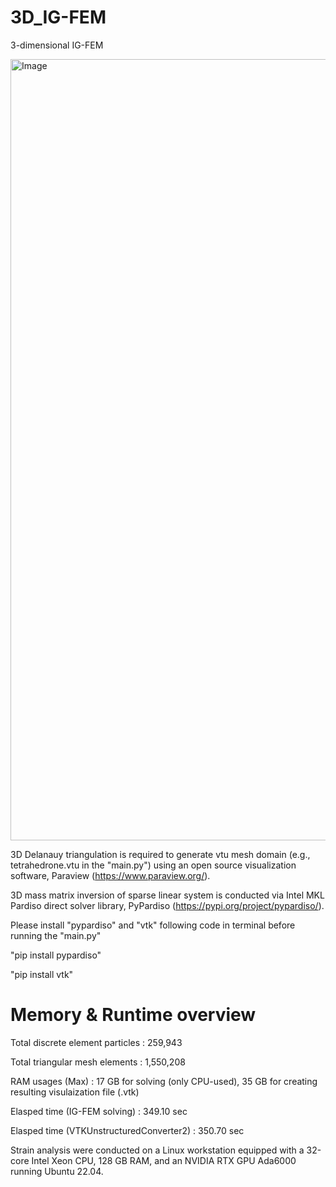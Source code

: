 # 3D_IG-FEM
3-dimensional IG-FEM

<img width="1353" height="1250" alt="Image" src="https://github.com/user-attachments/assets/71644e9b-10cc-46df-9956-970df1b96dbe" />




3D Delanauy triangulation is required to generate vtu mesh domain (e.g., tetrahedrone.vtu in the "main.py") using an open source visualization software, Paraview (https://www.paraview.org/).

3D mass matrix inversion of sparse linear system is conducted via Intel MKL Pardiso direct solver library, PyPardiso (https://pypi.org/project/pypardiso/).

Please install "pypardiso" and "vtk" following code in terminal before running the "main.py"

"pip install pypardiso"

"pip install vtk"

# Memory & Runtime overview

Total discrete element particles         : 259,943

Total triangular mesh elements           : 1,550,208

RAM usages (Max)                         : 17 GB for solving (only CPU-used), 35 GB for creating resulting visulaization file (.vtk)

Elasped time (IG-FEM solving)            : 349.10 sec 

Elasped time (VTKUnstructuredConverter2) : 350.70 sec


Strain analysis were conducted on a Linux workstation equipped with a 32-core Intel Xeon CPU, 128 GB RAM, and an NVIDIA RTX GPU Ada6000 running Ubuntu 22.04.

